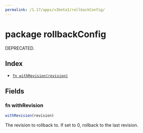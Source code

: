 ```yaml
---
permalink: /1.17/apps/v1beta1/rollbackConfig/
---
```


# package rollbackConfig

DEPRECATED.

## Index

* [`fn withRevision(revision)`](#fn-withrevision)

## Fields

### fn withRevision

```ts
withRevision(revision)
```

The revision to rollback to. If set to 0, rollback to the last revision.
